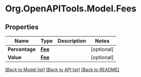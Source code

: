 
# Org.OpenAPITools.Model.Fees

## Properties

Name | Type | Description | Notes
------------ | ------------- | ------------- | -------------
**Percentage** | [**Fee**](Fee.md) |  | [optional] 
**Value** | [**Fee**](Fee.md) |  | [optional] 

[[Back to Model list]](../README.md#documentation-for-models)
[[Back to API list]](../README.md#documentation-for-api-endpoints)
[[Back to README]](../README.md)

